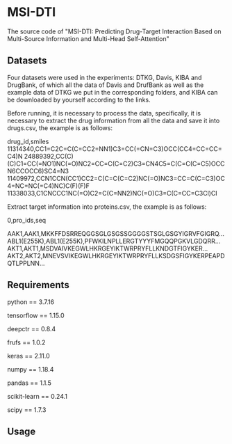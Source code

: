 # MSI-DTI
The source code of "MSI-DTI: Predicting Drug-Target Interaction Based on Multi-Source Information and Multi-Head Self-Attention"


## Datasets

Four datasets were used in the experiments: DTKG, Davis, KIBA and DrugBank, of which all the data of Davis and DrufBank as well as the example data of DTKG we put in the corresponding folders, and KIBA can be downloaded by yourself according to the links.

Before running, it is necessary to process the data, specifically, it is necessary to extract the drug information from all the data and save it into drugs.csv, the example is as follows:

drug_id,smiles
11314340,CC1=C2C=C(C=CC2=NN1)C3=CC(=CN=C3)OCC(CC4=CC=CC=C4)N
24889392,CC(C)(C)C1=CC(=NO1)NC(=O)NC2=CC=C(C=C2)C3=CN4C5=C(C=C(C=C5)OCCN6CCOCC6)SC4=N3
11409972,CCN1CCN(CC1)CC2=C(C=C(C=C2)NC(=O)NC3=CC=C(C=C3)OC4=NC=NC(=C4)NC)C(F)(F)F
11338033,C1CNCCC1NC(=O)C2=C(C=NN2)NC(=O)C3=C(C=CC=C3Cl)Cl

Extract target information into proteins.csv, the example is as follows:

0,pro_ids,seq

AAK1,AAK1,MKKFFDSRREQGGSGLGSGSSGGGGSTSGLGSGYIGRVFGIGRQ...  
ABL1(E255K),ABL1(E255K),PFWKILNPLLERGTYYYFMGQQPGKVLGDQRR...  
AKT1,AKT1,MSDVAIVKEGWLHKRGEYIKTWRPRYFLLKNDGTFIGYKER...  
AKT2,AKT2,MNEVSVIKEGWLHKRGEYIKTWRPRYFLLKSDGSFIGYKERPEAPDQTLPPLNN...  

## Requirements

python == 3.7.16

tensorflow == 1.15.0

deepctr == 0.8.4

frufs == 1.0.2

keras == 2.11.0

numpy == 1.18.4

pandas == 1.1.5

scikit-learn == 0.24.1

scipy == 1.7.3

## Usage
